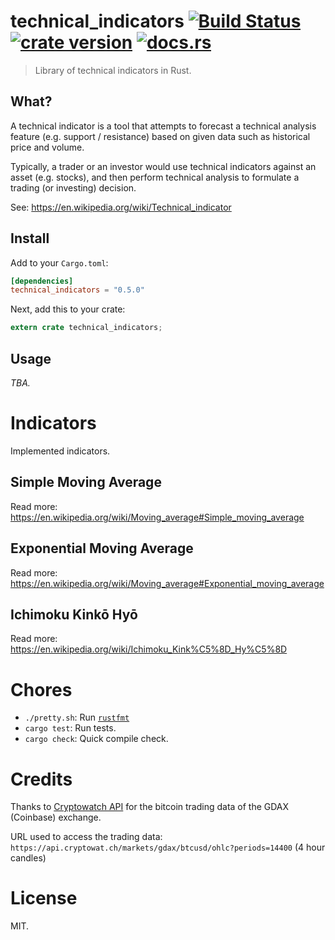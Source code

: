 technical_indicators [![Build Status](https://travis-ci.org/dashed/technical_indicators.svg)](https://travis-ci.org/dashed/technical_indicators) [![crate version](https://img.shields.io/crates/v/technical_indicators.svg?style=flat)](https://crates.io/crates/technical_indicators) [![docs.rs](https://docs.rs/technical_indicators/badge.svg)](https://docs.rs/technical_indicators)
====================

> Library of technical indicators in Rust.

## What?

A technical indicator is a tool that attempts to forecast a technical analysis feature (e.g. support / resistance) based on given data such as historical price and volume.

Typically, a trader or an investor would use technical indicators against an asset (e.g. stocks), and then perform technical analysis to formulate a trading (or investing) decision.

See: https://en.wikipedia.org/wiki/Technical_indicator

## Install

Add to your `Cargo.toml`:

```toml
[dependencies]
technical_indicators = "0.5.0"
```

Next, add this to your crate:

```rust
extern crate technical_indicators;
```

## Usage

*TBA.*

Indicators
==========

Implemented indicators.

## Simple Moving Average

Read more: https://en.wikipedia.org/wiki/Moving_average#Simple_moving_average

## Exponential Moving Average

Read more: https://en.wikipedia.org/wiki/Moving_average#Exponential_moving_average

## Ichimoku Kinkō Hyō

Read more: https://en.wikipedia.org/wiki/Ichimoku_Kink%C5%8D_Hy%C5%8D

Chores
======

- `./pretty.sh`: Run [`rustfmt`](https://github.com/rust-lang-nursery/rustfmt)
- `cargo test`: Run tests.
- `cargo check`: Quick compile check.

Credits
=======

Thanks to [Cryptowatch API](https://cryptowat.ch/docs/api#ohlc) for the bitcoin trading data of the GDAX (Coinbase) exchange.

URL used to access the trading data: `https://api.cryptowat.ch/markets/gdax/btcusd/ohlc?periods=14400` (4 hour candles)

License
=======

MIT.
